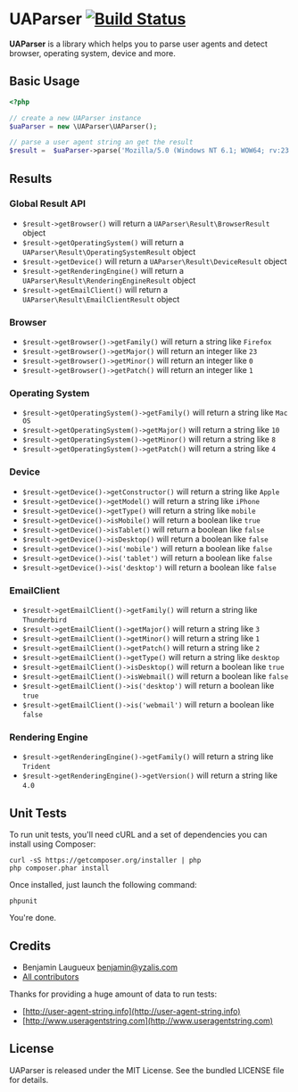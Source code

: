 # UAParser [![Build Status](https://secure.travis-ci.org/yzalis/UAParser.png)](http://travis-ci.org/yzalis/UAParser)

**UAParser** is a library which helps you to parse user agents and detect browser, operating system, device and more.

## Basic Usage
```php
<?php

// create a new UAParser instance
$uaParser = new \UAParser\UAParser();

// parse a user agent string an get the result
$result =  $uaParser->parse('Mozilla/5.0 (Windows NT 6.1; WOW64; rv:23.0) Gecko/20130406 Firefox/23.0.1');
```

## Results

### Global Result API
* `$result->getBrowser()` will return a `UAParser\Result\BrowserResult` object
* `$result->getOperatingSystem()` will return a `UAParser\Result\OperatingSystemResult` object
* `$result->getDevice()` will return a `UAParser\Result\DeviceResult` object
* `$result->getRenderingEngine()` will return a `UAParser\Result\RenderingEngineResult` object
* `$result->getEmailClient()` will return a `UAParser\Result\EmailClientResult` object

### Browser
* `$result->getBrowser()->getFamily()` will return a string like `Firefox`
* `$result->getBrowser()->getMajor()` will return an integer like `23`
* `$result->getBrowser()->getMinor()` will return an integer like `0`
* `$result->getBrowser()->getPatch()` will return an integer like `1`

### Operating System
* `$result->getOperatingSystem()->getFamily()` will return a string like `Mac OS`
* `$result->getOperatingSystem()->getMajor()` will return a string like `10`
* `$result->getOperatingSystem()->getMinor()` will return a string like `8`
* `$result->getOperatingSystem()->getPatch()` will return a string like `4`

### Device
* `$result->getDevice()->getConstructor()` will return a string like `Apple`
* `$result->getDevice()->getModel()` will return a string like `iPhone`
* `$result->getDevice()->getType()` will return a string like `mobile`
* `$result->getDevice()->isMobile()` will return a boolean like `true`
* `$result->getDevice()->isTablet()` will return a boolean like `false`
* `$result->getDevice()->isDesktop()` will return a boolean like `false`
* `$result->getDevice()->is('mobile')` will return a boolean like `false`
* `$result->getDevice()->is('tablet')` will return a boolean like `false`
* `$result->getDevice()->is('desktop')` will return a boolean like `false`

### EmailClient
* `$result->getEmailClient()->getFamily()` will return a string like `Thunderbird`
* `$result->getEmailClient()->getMajor()` will return a string like `3`
* `$result->getEmailClient()->getMinor()` will return a string like `1`
* `$result->getEmailClient()->getPatch()` will return a string like `2`
* `$result->getEmailClient()->getType()` will return a string like `desktop`
* `$result->getEmailClient()->isDesktop()` will return a boolean like `true`
* `$result->getEmailClient()->isWebmail()` will return a boolean like `false`
* `$result->getEmailClient()->is('desktop')` will return a boolean like `true`
* `$result->getEmailClient()->is('webmail')` will return a boolean like `false`

### Rendering Engine
* `$result->getRenderingEngine()->getFamily()` will return a string like `Trident`
* `$result->getRenderingEngine()->getVersion()` will return a string like `4.0`

## Unit Tests

To run unit tests, you'll need cURL and a set of dependencies you can install using Composer:
```
curl -sS https://getcomposer.org/installer | php
php composer.phar install
```

Once installed, just launch the following command:
```
phpunit
```

You're done.

## Credits

* Benjamin Laugueux <benjamin@yzalis.com>
* [All contributors](https://github.com/yzalis/UAParser/contributors)

Thanks for providing a huge amount of data to run tests:
* [http://user-agent-string.info](http://user-agent-string.info)
* [http://www.useragentstring.com](http://www.useragentstring.com)

## License

UAParser is released under the MIT License. See the bundled LICENSE file for details.